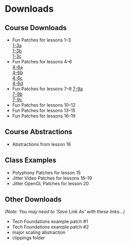 # Downloads

## Course Downloads
- Fun Patches for lessons 1–3\
[1-3a](https://github.com/supertwist/20objects/blob/main/FILES/1-3/1-3a.maxpat)\
[1-3b](https://github.com/supertwist/20objects/blob/main/FILES/1-3/1-3b.maxpat)\
[1-3c](https://github.com/supertwist/20objects/blob/main/FILES/1-3/1-3c.maxpat)
- Fun Patches for lessons 4–6\
[4-6a](https://github.com/supertwist/20objects/blob/main/FILES/4-6/4-6a.maxpat)\
[4-6b](https://github.com/supertwist/20objects/blob/main/FILES/4-6/4-6b.maxpat)\
[4-6c](https://github.com/supertwist/20objects/blob/main/FILES/4-6/4-6c.maxpat)\
[4-6d](https://github.com/supertwist/20objects/blob/main/FILES/4-6/4-6d.maxpat)
- Fun Patches for lessons 7–9
[7-9a](https://github.com/supertwist/20objects/blob/main/FILES/7-9/7-9a.maxpat)\
[7-9b](https://github.com/supertwist/20objects/blob/main/FILES/7-9/7-9b.maxpat)\
[7-9c](https://github.com/supertwist/20objects/blob/main/FILES/7-9/7-9c.maxpat)
- Fun Patches for lessons 10–12
- Fun Patches for lessons 13–15
- Fun Patches for lessons 16–19

## Course Abstractions
- Abstractions from lesson 16

## Class Examples
- Polyphony Patches for lesson 15
- Jitter Video Patches for lessons 16–19
- Jitter OpenGL Patches for lesson 20

## Other Downloads
*(Note: You may need to ‘Save Link As’ with these links…)*
- Tech Foundations example patch #1
- Tech Foundations example patch #2
- major scaling abstraction
- clippings folder
